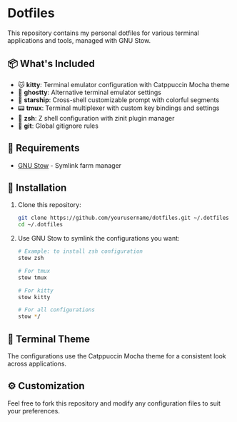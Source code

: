# Dotfiles

This repository contains my personal dotfiles for various terminal applications and tools, managed with GNU Stow.

## 📦 What's Included

- 🐱 **kitty**: Terminal emulator configuration with Catppuccin Mocha theme
- 👻 **ghostty**: Alternative terminal emulator settings
- 🚀 **starship**: Cross-shell customizable prompt with colorful segments
- 📟 **tmux**: Terminal multiplexer with custom key bindings and settings
- 🐚 **zsh**: Z shell configuration with zinit plugin manager
- 🔄 **git**: Global gitignore rules

## 🔧 Requirements

- [GNU Stow](https://www.gnu.org/software/stow/) - Symlink farm manager

## 💾 Installation

1. Clone this repository:
   ```bash
   git clone https://github.com/yourusername/dotfiles.git ~/.dotfiles
   cd ~/.dotfiles
   ```

2. Use GNU Stow to symlink the configurations you want:
    ```bash
    # Example: to install zsh configuration
    stow zsh

    # For tmux
    stow tmux

    # For kitty
    stow kitty

    # For all configurations
    stow */
    ```

## 🎨 Terminal Theme

The configurations use the Catppuccin Mocha theme for a consistent look across applications.

## ⚙️ Customization

Feel free to fork this repository and modify any configuration files to suit your preferences.